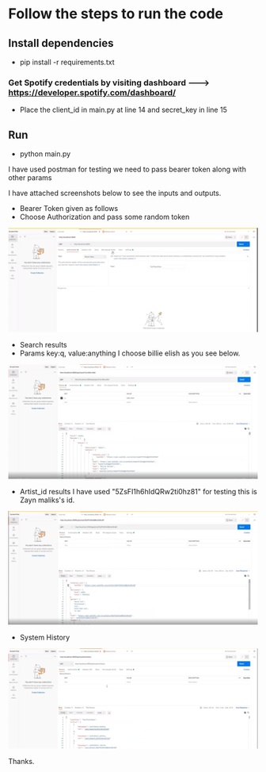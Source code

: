 # Follow the steps to run the code

## Install dependencies


* pip install -r requirements.txt


### Get Spotify credentials by visiting dashboard ---> https://developer.spotify.com/dashboard/

* Place the client_id in main.py at line 14 and secret_key in line 15

## Run 

* python main.py

I have used postman for testing we need to pass bearer token along with other params

I have attached screenshots below to see the inputs and outputs.

* Bearer Token given as follows 
* Choose Authorization and pass some random token

![Alt text](screenshots/out1.png?raw=true "Title")

* Search results
* Params key:q, value:anything I choose billie elish as you see below.

![Alt text](screenshots/out2.png?raw=true "Title")

* Artist_id results I have used "5ZsFI1h6hIdQRw2ti0hz81" for testing this is Zayn maliks's id.

![Alt text](screenshots/out3.png?raw=true "Title")

* System History

![Alt text](screenshots/out4.png?raw=true "Title")

Thanks.
